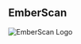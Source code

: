 ## EmberScan

![EmberScan Logo](https://github.com/JohnMansfield23/HouseFireIdentificationProject/blob/main/DALL%C2%B7E%202023-10-26%2015.55.07%20-%20Iconic%20representation%20of%20a%20camera%20lens%20with%20blue%20lens%20parts%20and%20a%20subtle%20fire%20reflection%20illuminating%20its%20surface.%20Below%20the%20icon,%20the%20word%20'EmberScan.png?raw=true)
